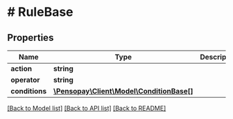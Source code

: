 # # RuleBase

## Properties

Name | Type | Description | Notes
------------ | ------------- | ------------- | -------------
**action** | **string** |  | [optional]
**operator** | **string** |  | [optional]
**conditions** | [**\Pensopay\Client\Model\ConditionBase[]**](ConditionBase.md) |  | [optional]

[[Back to Model list]](../../README.md#models) [[Back to API list]](../../README.md#endpoints) [[Back to README]](../../README.md)
